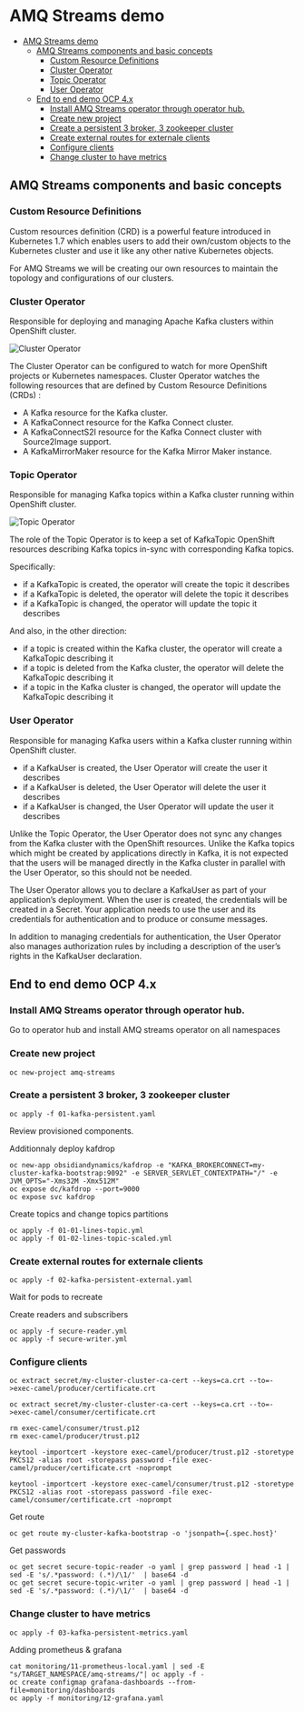  
# AMQ Streams demo

- [AMQ Streams demo](#amq-streams-demo)
  - [AMQ Streams components and basic concepts](#amq-streams-components-and-basic-concepts)
    - [Custom Resource Definitions](#custom-resource-definitions)
    - [Cluster Operator](#cluster-operator)
    - [Topic Operator](#topic-operator)
    - [User Operator](#user-operator)
  - [End to end demo OCP 4.x](#end-to-end-demo-ocp-4x)
    - [Install AMQ Streams operator through operator hub.](#install-amq-streams-operator-through-operator-hub)
    - [Create new project](#create-new-project)
    - [Create a persistent 3 broker, 3 zookeeper cluster](#create-a-persistent-3-broker-3-zookeeper-cluster)
    - [Create external routes for externale clients](#create-external-routes-for-externale-clients)
    - [Configure clients](#configure-clients)
    - [Change cluster to have metrics](#change-cluster-to-have-metrics)
## AMQ Streams components and basic concepts 

### Custom Resource Definitions

Custom resources definition (CRD) is a powerful feature introduced in Kubernetes 1.7 which enables users to add their own/custom objects to the Kubernetes cluster and use it like any other native Kubernetes objects.

For AMQ Streams we will be creating our own resources to maintain the topology and configurations of our clusters.

### Cluster Operator

Responsible for deploying and managing Apache Kafka clusters within OpenShift cluster. 

![Cluster Operator](https://access.redhat.com/webassets/avalon/d/Red_Hat_AMQ-7.3-Using_AMQ_Streams_on_OpenShift_Container_Platform-en-US/images/a48fd4be1526fc37853a46ddfdaf9daa/cluster-operator.png)

The Cluster Operator can be configured to watch for more OpenShift projects or Kubernetes namespaces. Cluster Operator watches the following resources that are defined by Custom Resource Definitions (CRDs) :

- A Kafka resource for the Kafka cluster.
- A KafkaConnect resource for the Kafka Connect cluster.
- A KafkaConnectS2I resource for the Kafka Connect cluster with Source2Image support.
- A KafkaMirrorMaker resource for the Kafka Mirror Maker instance.

### Topic Operator

Responsible for managing Kafka topics within a Kafka cluster running within OpenShift cluster. 

![Topic Operator](https://access.redhat.com/webassets/avalon/d/Red_Hat_AMQ-7.3-Using_AMQ_Streams_on_OpenShift_Container_Platform-en-US/images/58c0e59c4f691d4e5f50f9a23417c916/topic_operator.png)

 The role of the Topic Operator is to keep a set of KafkaTopic OpenShift resources describing Kafka topics in-sync with corresponding Kafka topics.

Specifically:

- if a KafkaTopic is created, the operator will create the topic it describes
- if a KafkaTopic is deleted, the operator will delete the topic it describes
- if a KafkaTopic is changed, the operator will update the topic it describes 

And also, in the other direction:

- if a topic is created within the Kafka cluster, the operator will create a KafkaTopic describing it
- if a topic is deleted from the Kafka cluster, the operator will delete the KafkaTopic describing it
- if a topic in the Kafka cluster is changed, the operator will update the KafkaTopic describing it 

### User Operator

Responsible for managing Kafka users within a Kafka cluster running within OpenShift cluster. 

- if a KafkaUser is created, the User Operator will create the user it describes
- if a KafkaUser is deleted, the User Operator will delete the user it describes
- if a KafkaUser is changed, the User Operator will update the user it describes 

Unlike the Topic Operator, the User Operator does not sync any changes from the Kafka cluster with the OpenShift resources. Unlike the Kafka topics which might be created by applications directly in Kafka, it is not expected that the users will be managed directly in the Kafka cluster in parallel with the User Operator, so this should not be needed.

The User Operator allows you to declare a KafkaUser as part of your application’s deployment. When the user is created, the credentials will be created in a Secret. Your application needs to use the user and its credentials for authentication and to produce or consume messages.

In addition to managing credentials for authentication, the User Operator also manages authorization rules by including a description of the user’s rights in the KafkaUser declaration.

## End to end demo OCP 4.x


### Install AMQ Streams operator through operator hub.

Go to operator hub and install AMQ streams operator on all namespaces

### Create new project

```
oc new-project amq-streams
```

### Create a persistent 3 broker, 3 zookeeper cluster

```
oc apply -f 01-kafka-persistent.yaml
```

Review provisioned components.

Additionnaly deploy kafdrop

```
oc new-app obsidiandynamics/kafdrop -e "KAFKA_BROKERCONNECT=my-cluster-kafka-bootstrap:9092" -e SERVER_SERVLET_CONTEXTPATH="/" -e JVM_OPTS="-Xms32M -Xmx512M"
oc expose dc/kafdrop --port=9000
oc expose svc kafdrop
```

Create topics and change topics partitions

```
oc apply -f 01-01-lines-topic.yml
oc apply -f 01-02-lines-topic-scaled.yml
```

### Create external routes for externale clients

```
oc apply -f 02-kafka-persistent-external.yaml
```
Wait for pods to recreate

Create readers and subscribers

```
oc apply -f secure-reader.yml
oc apply -f secure-writer.yml
```

### Configure clients


```
oc extract secret/my-cluster-cluster-ca-cert --keys=ca.crt --to=- >exec-camel/producer/certificate.crt

oc extract secret/my-cluster-cluster-ca-cert --keys=ca.crt --to=- >exec-camel/consumer/certificate.crt

rm exec-camel/consumer/trust.p12
rm exec-camel/producer/trust.p12

keytool -importcert -keystore exec-camel/producer/trust.p12 -storetype PKCS12 -alias root -storepass password -file exec-camel/producer/certificate.crt -noprompt

keytool -importcert -keystore exec-camel/consumer/trust.p12 -storetype PKCS12 -alias root -storepass password -file exec-camel/consumer/certificate.crt -noprompt

```

Get route

```
oc get route my-cluster-kafka-bootstrap -o 'jsonpath={.spec.host}'
```

Get passwords

```
oc get secret secure-topic-reader -o yaml | grep password | head -1 |  sed -E 's/.*password: (.*)/\1/'  | base64 -d
oc get secret secure-topic-writer -o yaml | grep password | head -1 |  sed -E 's/.*password: (.*)/\1/'  | base64 -d
```
### Change cluster to have metrics


```
oc apply -f 03-kafka-persistent-metrics.yaml
```

Adding prometheus & grafana

```
cat monitoring/11-prometheus-local.yaml | sed -E "s/TARGET_NAMESPACE/amq-streams/"| oc apply -f -
oc create configmap grafana-dashboards --from-file=monitoring/dashboards
oc apply -f monitoring/12-grafana.yaml